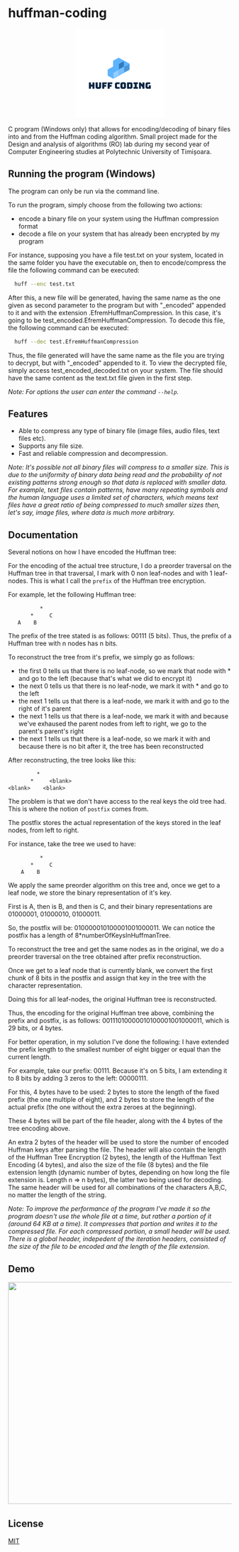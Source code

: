 # huffman-coding

<p align="center">
  <img src="https://raw.githubusercontent.com/dragosefrem/huffman-coding/readme-changes/docs/icon.png" width = "200" height = "200">
</p>

C program (Windows only) that allows for encoding/decoding of binary files into and from the Huffman coding algorithm. Small project made for the Design and analysis of algorithms (RO) lab during my second year of Computer Engineering studies at Polytechnic University of Timișoara.
## Running the program (Windows)

The program can only be run via the command line.

To run the program, simply choose from the following two actions:
 - encode a binary file on your system using the Huffman compression format
 - decode a file on your system that has already been encrypted by my program

For instance, supposing you have a file test.txt on your system, located in the same folder you have the executable on, then to encode/compress the file the following command can be executed:
```bash
  huff --enc test.txt
```

After this, a new file will be generated, having the same name as the one given as second parameter to the program but with "_encoded" appended to it and with the extension .EfremHuffmanCompression. In this case, it's going to be test_encoded.EfremHuffmanCompression. To decode this file, the following command can be executed:
```bash
  huff --dec test.EfremHuffmanCompression
```
Thus, the file generated will have the same name as the file you are trying to decrypt, but with "_encoded" appended to it. To view the decrypted file, simply access test_encoded_decoded.txt on your system. The file should have the same content as the text.txt file given in the first step.

*Note: For options the user can enter the command `--help`.*
## Features

- Able to compress any type of binary file (image files, audio files, text files etc).
- Supports any file size.
- Fast and reliable compression and decompression.

*Note: It's possible not all binary files will compress to a smaller size. This is due to the uniformity of binary data being read and the probability of not existing patterns strong enough so that data is replaced with smaller data. For example, text files contain patterns, have many repeating symbols and the human language uses a limited set of characters, which means text files have a great ratio of being compressed to much smaller sizes then, let's say, image files, where data is much more arbitrary.*
## Documentation

Several notions on how I have encoded the Huffman tree:

 For the encoding of the actual tree structure, I do a preorder traversal on the Huffman tree in that traversal, I mark with 0 non leaf-nodes and with 1 leaf-nodes. This is what I call the `prefix` of the Huffman tree encryption.

 For example, let the following Huffman tree:

              *
           *     C
       A    B

The prefix of the tree stated is as follows: 00111 (5 bits). Thus, the prefix of a Huffman tree with n nodes has n bits.

To reconstruct the tree from it's prefix, we simply go as follows:

- the first 0 tells us that there is no leaf-node, so we mark that node with * and go to the left (because that's what we did to encrypt it)
- the next 0 tells us that there is no leaf-node, we mark it with * and go to the left
- the next 1 tells us that there is a leaf-node, we mark it with <blank> and go to the right of it's parent
- the next 1 tells us that there is a leaf-node, we mark it with <blank> and because we've exhaused the parent nodes from left to right, we go to the parent's parent's right
- the next 1 tells us that there is a leaf-node, so we mark it with <blank> and because there is no bit after it, the tree has been reconstructed

After reconstructing, the tree looks like this:

             *
           *     <blank>
    <blank>    <blank>

 The problem is that we don't have access to the real keys the old tree had. This is where the notion of `postfix` comes from.

The postfix stores the actual representation of the keys stored in the leaf nodes, from left to right.

For instance, take the tree we used to have:

              *
           *     C
        A    B

 We apply the same preorder algorithm on this tree and, once we get to a leaf node, we store the binary representation of it's key.

First is A, then is B, and then is C, and their binary representations are 01000001, 01000010, 01000011.

So, the postfix will be: 010000010100001001000011. We can notice the postfix has a length of 8*numberOfKeysInHuffmanTree.

To reconstruct the tree and get the same nodes as in the original, we do a preorder traversal on the tree obtained after prefix reconstruction.

Once we get to a leaf node that is currently blank, we convert the first chunk of 8 bits in the postfix and assign that key in the tree with the character representation.

Doing this for all leaf-nodes, the original Huffman tree is reconstructed.

Thus, the encoding for the original Huffman tree above, combining the prefix and postfix, is as follows: 00111010000010100001001000011, which is 29 bits, or 4 bytes.

For better operation, in my solution I've done the following: I have extended the prefix length to the smallest number of eight bigger or equal than the current length.

For example, take our prefix: 00111. Because it's on 5 bits, I am extending it to 8 bits by adding 3 zeros to the left: 00000111.

For this, 4 bytes have to be used: 2 bytes to store the length of the fixed prefix (the one multiple of eight), and 2 bytes to store the length of the actual prefix (the one without the extra zeroes at the beginning).

These 4 bytes will be part of the file header, along with the 4 bytes of the tree encoding above.

An extra 2 bytes of the header will be used to store the number of encoded Huffman keys after parsing the file. The header will also contain the length of the Huffman Tree Encryption (2 bytes), the length of the Huffman Text Encoding (4 bytes), and also the size of the file (8 bytes) and the file extension length (dynamic number of bytes, depending on how long the file extension is. Length n => n bytes), the latter two being used for decoding. The same header will be used for all combinations of the characters A,B,C, no matter the length of the string.

*Note: To improve the performance of the program I've made it so the program doesn't use the whole file at a time, but rather a portion of it (around 64 KB at a time). It compresses that portion and writes it to the compressed file. For each compressed portion, a small header will be used. There is a global header, indepedent of the iteration headers, consisted of the size of the file to be encoded and the length of the file extension.*
## Demo

<p align="center">
  <img src="https://github.com/dragosefrem/huffman-coding/blob/readme-changes/docs/Demo.gif" width = "800" height = "500">
</p>

## License

[MIT](https://choosealicense.com/licenses/mit/)


